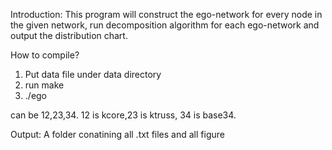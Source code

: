 Introduction:
This program will construct the ego-network for every node in the given network, run decomposition algorithm for each ego-network and output the distribution chart.

How to compile?
1. Put data file under data directory
2. run make
3. ./ego <Filename> <Alg>

<Alg> can be 12,23,34. 12 is kcore,23 is ktruss, 34 is base34.

Output:
A folder conatining all .txt files and all figure
